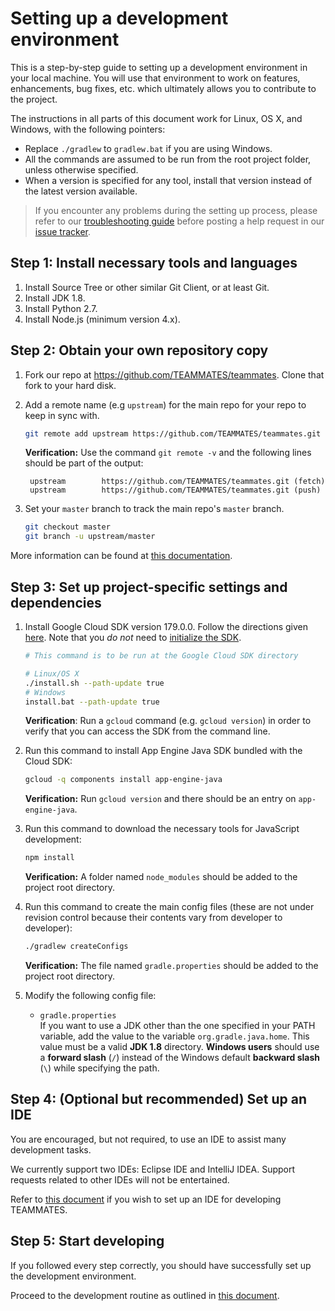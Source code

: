 # Setting up a development environment

This is a step-by-step guide to setting up a development environment in your local machine.
You will use that environment to work on features, enhancements, bug fixes, etc. which ultimately allows you to contribute to the project.

The instructions in all parts of this document work for Linux, OS X, and Windows, with the following pointers:
- Replace `./gradlew` to `gradlew.bat` if you are using Windows.
- All the commands are assumed to be run from the root project folder, unless otherwise specified.
- When a version is specified for any tool, install that version instead of the latest version available.

> If you encounter any problems during the setting up process, please refer to our [troubleshooting guide](troubleshooting-guide.md) before posting a help request in our [issue tracker](https://github.com/TEAMMATES/teammates/issues).

## Step 1: Install necessary tools and languages

1. Install Source Tree or other similar Git Client, or at least Git.
1. Install JDK 1.8.
1. Install Python 2.7.
1. Install Node.js (minimum version 4.x).

## Step 2: Obtain your own repository copy

1. Fork our repo at https://github.com/TEAMMATES/teammates. Clone that fork to your hard disk.

1. Add a remote name (e.g `upstream`) for the main repo for your repo to keep in sync with.
   ```sh
   git remote add upstream https://github.com/TEAMMATES/teammates.git
   ```
   **Verification:** Use the command `git remote -v` and the following lines should be part of the output:
   ```
    upstream        https://github.com/TEAMMATES/teammates.git (fetch)
    upstream        https://github.com/TEAMMATES/teammates.git (push)
    ```

1. Set your `master` branch to track the main repo's `master` branch.
   ```sh
   git checkout master
   git branch -u upstream/master
   ```

More information can be found at [this documentation](https://help.github.com/articles/fork-a-repo/).

## Step 3: Set up project-specific settings and dependencies

1. Install Google Cloud SDK version 179.0.0. Follow the directions given [here](https://cloud.google.com/sdk/downloads).
   Note that you *do not* need to [initialize the SDK](https://cloud.google.com/sdk/docs/initializing).
   ```sh
   # This command is to be run at the Google Cloud SDK directory

   # Linux/OS X
   ./install.sh --path-update true
   # Windows
   install.bat --path-update true
   ```
   **Verification**: Run a `gcloud` command (e.g. `gcloud version`) in order to verify that you can access the SDK from the command line.

1. Run this command to install App Engine Java SDK bundled with the Cloud SDK:
   ```sh
   gcloud -q components install app-engine-java
   ```
   **Verification:** Run `gcloud version` and there should be an entry on `app-engine-java`.

1. Run this command to download the necessary tools for JavaScript development:
   ```sh
   npm install
   ```
   **Verification:** A folder named `node_modules` should be added to the project root directory.

1. Run this command to create the main config files (these are not under revision control because their contents vary from developer to developer):
   ```sh
   ./gradlew createConfigs
   ```
   **Verification:** The file named `gradle.properties` should be added to the project root directory.

1. Modify the following config file:
   * `gradle.properties`<br>
      If you want to use a JDK other than the one specified in your PATH variable, add the value to the variable `org.gradle.java.home`.
      This value must be a valid **JDK 1.8** directory.
      **Windows users** should use a **forward slash** (`/`) instead of the Windows default **backward slash** (`\`) while specifying the path.

## Step 4: (Optional but recommended) Set up an IDE

You are encouraged, but not required, to use an IDE to assist many development tasks.

We currently support two IDEs: Eclipse IDE and IntelliJ IDEA.
Support requests related to other IDEs will not be entertained.

Refer to [this document](ide-usage.md) if you wish to set up an IDE for developing TEAMMATES.

## Step 5: Start developing

If you followed every step correctly, you should have successfully set up the development environment.

Proceed to the development routine as outlined in [this document](development.md).
